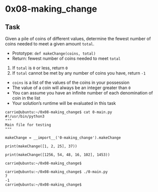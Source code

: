 # 0x08-making_change

## Task

Given a pile of coins of different values, determine the fewest number of coins needed to meet a given amount `total`.

- Prototype: `def makeChange(coins, total)`
- Return: fewest number of coins needed to meet `total`

1. If `total` is `0` or less, return `0`
2. If `total` cannot be met by any number of coins you have, return `-1`

- `coins` is a list of the values of the coins in your possession
- The value of a coin will always be an integer greater than `0`
- You can assume you have an infinite number of each denomination of coin in the list
- Your solution’s runtime will be evaluated in this task

```
carrie@ubuntu:~/0x08-making_change$ cat 0-main.py
#!/usr/bin/python3
"""
Main file for testing
"""

makeChange = __import__('0-making_change').makeChange

print(makeChange([1, 2, 25], 37))

print(makeChange([1256, 54, 48, 16, 102], 1453))

carrie@ubuntu:~/0x08-making_change$
```

```
carrie@ubuntu:~/0x08-making_change$ ./0-main.py
7
-1
carrie@ubuntu:~/0x08-making_change$
```
